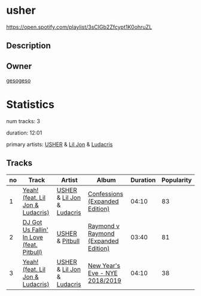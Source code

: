 # usher
https://open.spotify.com/playlist/3sCIGb2Zfcypt1K0ohruZL

## Description


## Owner
[gesogeso](https://open.spotify.com/user/llc1xxsoknqgh69956sifvyi5)

# Statistics
num tracks: 3

duration: 12:01

primary artists: [USHER](https://open.spotify.com/artist/23zg3TcAtWQy7J6upgbUnj) & [Lil Jon](https://open.spotify.com/artist/7sfl4Xt5KmfyDs2T3SVSMK) & [Ludacris](https://open.spotify.com/artist/3ipn9JLAPI5GUEo4y4jcoi)

## Tracks
| no | Track | Artist | Album | Duration | Popularity |
| -- | ----- | ------ | ----- | -------- | ---------- |
| 1 | [Yeah! (feat. Lil Jon & Ludacris)](https://open.spotify.com/track/5rb9QrpfcKFHM1EUbSIurX) | [USHER](https://open.spotify.com/artist/23zg3TcAtWQy7J6upgbUnj) & [Lil Jon](https://open.spotify.com/artist/7sfl4Xt5KmfyDs2T3SVSMK) & [Ludacris](https://open.spotify.com/artist/3ipn9JLAPI5GUEo4y4jcoi) | [Confessions (Expanded Edition)](https://open.spotify.com/album/1RM6MGv6bcl6NrAG8PGoZk) | 04:10 | 83 |
| 2 | [DJ Got Us Fallin' In Love (feat. Pitbull)](https://open.spotify.com/track/4356Typ82hUiFAynbLYbPn) | [USHER](https://open.spotify.com/artist/23zg3TcAtWQy7J6upgbUnj) & [Pitbull](https://open.spotify.com/artist/0TnOYISbd1XYRBk9myaseg) | [Raymond v Raymond (Expanded Edition)](https://open.spotify.com/album/6A1F3Fkq5dYeYYNkXflcTX) | 03:40 | 81 |
| 3 | [Yeah! (feat. Lil Jon & Ludacris)](https://open.spotify.com/track/0utLWSIbolqT7KyppMuxKY) | [USHER](https://open.spotify.com/artist/23zg3TcAtWQy7J6upgbUnj) & [Lil Jon](https://open.spotify.com/artist/7sfl4Xt5KmfyDs2T3SVSMK) & [Ludacris](https://open.spotify.com/artist/3ipn9JLAPI5GUEo4y4jcoi) | [New Year's Eve - NYE 2018/2019](https://open.spotify.com/album/6iE4f7SmNoKRqm5yQBwyPl) | 04:10 | 38 |
        
